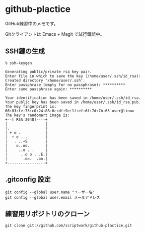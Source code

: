github-plactice
===============

GitHub練習中のメモです。

Gitクライアントは Emacs + Magit で試行錯誤中。


SSH鍵の生成
---

	% ssh-keygen
	
	Generating public/private rsa key pair.
	Enter file in which to save the key (/home/user/.ssh/id_rsa):
	Created directory '/home/user/.ssh'.
	Enter passphrase (empty for no passphrase): **********
	Enter same passphrase again: **********
	
	Your identification has been saved in /home/user/.ssh/id_rsa.
	Your public key has been saved in /home/user/.ssh/id_rsa.pub.
	The key fingerprint is:
	66:83:fe:73:c0:24:88:0c:df:9e:1f:ef:6f:7d:7b:63 user@linux
	The key's randomart image is:
	+--[ RSA 2048]----+
	|                 |
	|.                |
	| + o .           |
	|  + o ...        |
	|   . ..+S        |
	|    o..oo.       |
	|     ..o . .     |
	|      ..o o . .E.|
	|       .o=.  .oo.|
	+-----------------+


.gitconfig 設定
---

	git config --global user.name "ユーザー名"
	git config --global user.email メールアドレス


練習用リポジトリのクローン
---

	git clone git://github.com/scriptwork/github-plactice.git
